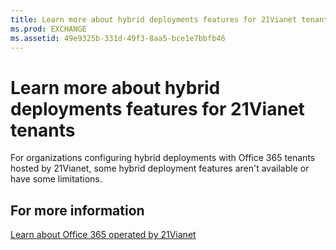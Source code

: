 ```yaml
---
title: Learn more about hybrid deployments features for 21Vianet tenants
ms.prod: EXCHANGE
ms.assetid: 49e9325b-331d-49f3-8aa5-bce1e7bbfb46
---
```



# Learn more about hybrid deployments features for 21Vianet tenants

For organizations configuring hybrid deployments with Office 365 tenants hosted by 21Vianet, some hybrid deployment features aren't available or have some limitations.
  
    
    


## For more information

 [Learn about Office 365 operated by 21Vianet](https://go.microsoft.com/fwlink/?LinkId=313640)
  
    
    

